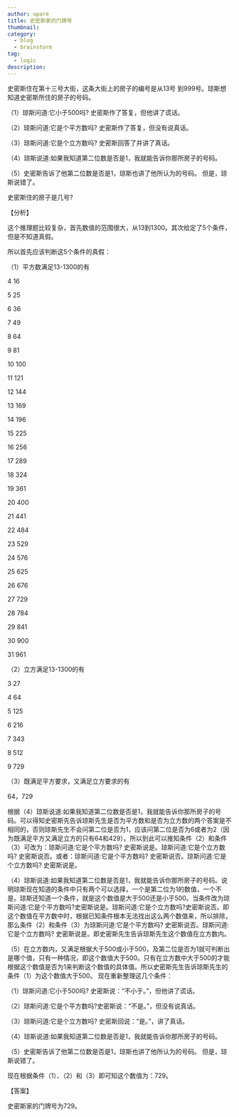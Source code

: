 ```yaml
---
author: upare
title: 史密斯家的门牌号
thumbnail:
category:
  - blog
  - brainstorm
tag:
  - logic
description: 
---
```

史密斯住在第十三号大街，这条大街上的房子的编号是从13号 到999号。琼斯想知道史密斯所住的房子的号码。

（1）琼斯问道:它小于500吗? 史密斯作了答复，但他讲了谎话。

（2）琼斯问道:它是个平方数吗? 史密斯作了答复，但没有说真话。

（3）琼斯问道:它是个立方数吗? 史密斯回答了并讲了真话。

（4）琼斯说道:如果我知道第二位数是否是1，我就能告诉你那所房子的号码。

（5）史密斯告诉了他第二位数是否是1，琼斯也讲了他所认为的号码。 但是，琼斯说错了。

史密斯住的房子是几号?

【分析】

这个推理题比较复杂，首先数值的范围很大，从13到1300。其次给定了5个条件，但是不知道真假。

所以首先应该判断这5个条件的真假：

（1）平方数满足13-1300的有

4 16

5 25

6 36

7 49

8 64

9 81

10 100

11 121

12 144

13 169

14 196

15 225

16 256

17 289

18 324

19 361

20 400

21 441

22 484

23 529

24 576

25 625

26 676

27 729

28 784

29 841

30 900

31 961

（2）立方满足13-1300的有

3 27

4 64

5 125

6 216

7 343

8 512

9 729

（3）既满足平方要求，又满足立方要求的有

64，729

根据（4）琼斯说道:如果我知道第二位数是否是1，我就能告诉你那所房子的号码。可以得知史密斯先告诉琼斯先生是否为平方数和是否为立方数的两个答案是不相同的，否则琼斯先生不会问第二位是否为1，应该问第二位是否为6或者为2（因为既满足平方又满足立方的只有64和429）。所以到此可以推知条件（2）和条件（3）可改为：琼斯问道:它是个平方数吗? 史密斯说是。琼斯问道:它是个立方数吗? 史密斯说否。或者：琼斯问道:它是个平方数吗? 史密斯说否。琼斯问道:它是个立方数吗? 史密斯说是。

（4）琼斯说道:如果我知道第二位数是否是1，我就能告诉你那所房子的号码。说明琼斯现在知道的条件中只有两个可以选择，一个是第二位为1的数值，一个不是。琼斯还知道一个条件，就是这个数值是大于500还是小于500。当条件改为琼斯问道:它是个平方数吗?史密斯说是。琼斯问道:它是个立方数吗?史密斯说否。即这个数值在平方数中时，根据已知条件根本无法找出这么两个数值来，所以排除，那么条件（2）和条件（3）为琼斯问道:它是个平方数吗? 史密斯说否。琼斯问道:它是个立方数吗? 史密斯说是。即史密斯先生告诉琼斯先生这个数值在立方数内。

（5）在立方数内，又满足根据大于500或小于500，及第二位是否为1就可判断出是哪个值，只有一种情况，即这个数值大于500。只有在立方数中大于500的才能根据这个数值是否为1来判断这个数值的具体值。所以史密斯先生告诉琼斯先生的条件（1）为这个数值大于500。 现在重新整理这几个条件：

（1）琼斯问道:它小于500吗? 史密斯说：“不小于。”，但他讲了谎话。

（2）琼斯问道:它是个平方数吗?史密斯说：“不是。”，但没有说真话。

（3）琼斯问道:它是个立方数吗? 史密斯回说：“是。”，讲了真话。

（4）琼斯说道:如果我知道第二位数是否是1，我就能告诉你那所房子的号码。

（5）史密斯告诉了他第二位数是否是1，琼斯也讲了他所认为的号码。 但是，琼斯说错了。

现在根据条件（1）、（2）和（3）即可知这个数值为：729。

【答案】

史密斯家的门牌号为729。